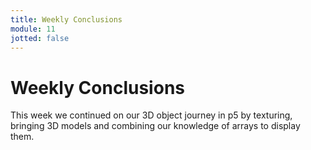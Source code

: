 ```yaml
---
title: Weekly Conclusions
module: 11
jotted: false
---
```


# Weekly Conclusions

This week we continued on our 3D object journey in p5 by texturing, bringing 3D models and combining our knowledge of arrays to display them.

